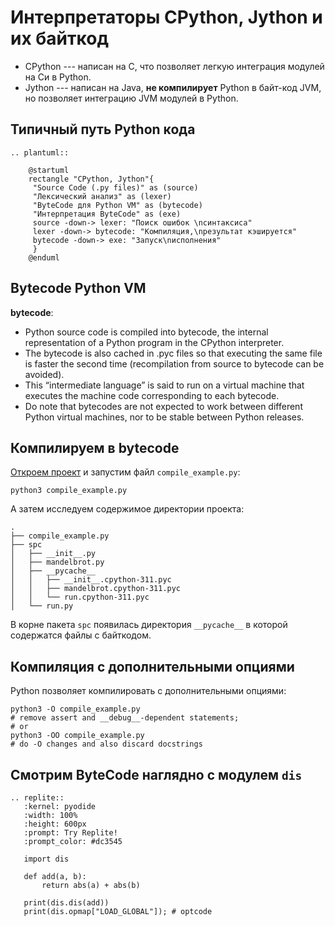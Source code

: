 # Интерпретаторы CPython, Jython и их байткод

* CPython --- написан на С, что позволяет легкую интеграция модулей на Си в Python.
* Jython --- написан на Java, **не компилирует** Python в байт-код JVM, но позволяет интеграцию JVM модулей в Python.

## Типичный путь Python кода

```{eval-rst}
.. plantuml::

    @startuml
    rectangle "CPython, Jython"{
     "Source Code (.py files)" as (source)
     "Лексический анализ" as (lexer)
     "ByteCode для Python VM" as (bytecode)
     "Интерпретация ByteCode" as (exe)
     source -down-> lexer: "Поиск ошибок \nсинтаксиса"
     lexer -down-> bytecode: "Компиляция,\nрезультат кэшируется"
     bytecode -down-> exe: "Запуск\nисполнения"
     }
    @enduml
```

## Bytecode Python VM

**bytecode**:
* Python source code is compiled into bytecode, the internal representation of a Python program in the CPython interpreter. 
* The bytecode is also cached in .pyc files so that executing the same file is faster the second time (recompilation from source to bytecode can be avoided). 
* This “intermediate language” is said to run on a virtual machine that executes the machine code corresponding to each bytecode. 
* Do note that bytecodes are not expected to work between different Python virtual machines, nor to be stable between Python releases.

## Компилируем в bytecode
[Откроем проект]() и запустим файл `compile_example.py`:
```
python3 compile_example.py
```
А затем исследуем содержимое директории проекта:
```
.
├── compile_example.py
├── spc
│   ├── __init__.py
│   ├── mandelbrot.py
│   ├── __pycache__
│   │   ├── __init__.cpython-311.pyc
│   │   ├── mandelbrot.cpython-311.pyc
│   │   └── run.cpython-311.pyc
│   └── run.py
```
В корне пакета `spc` появилась директория `__pycache__` в которой содержатся файлы с байткодом.

## Компиляция с дополнительными опциями

Python позволяет компилировать с дополнительными опциями:
```
python3 -O compile_example.py
# remove assert and __debug__-dependent statements;
# or
python3 -OO compile_example.py
# do -O changes and also discard docstrings
```

## Смотрим ByteCode наглядно с модулем `dis`

```{eval-rst}
.. replite::
   :kernel: pyodide
   :width: 100%
   :height: 600px
   :prompt: Try Replite!
   :prompt_color: #dc3545

   import dis

   def add(a, b):
       return abs(a) + abs(b)

   print(dis.dis(add))
   print(dis.opmap["LOAD_GLOBAL"]); # optcode
```
